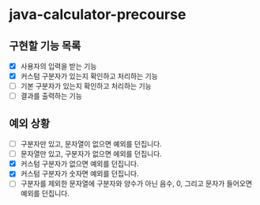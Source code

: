 # java-calculator-precourse

## 구현할 기능 목록

- [x] 사용자의 입력을 받는 기능
- [x] 커스텀 구분자가 있는지 확인하고 처리하는 기능
- [ ] 기본 구분자가 있는지 확인하고 처리하는 기능
- [ ] 결과를 출력하는 기능

## 예외 상황

- [ ] 구분자만 있고, 문자열이 없으면 예외를 던집니다.
- [ ] 문자열만 있고, 구분자가 없으면 에외를 던집니다.
- [x] 커스텀 구분자가 없으면 예외를 던집니다.
- [x] 커스텀 구분자가 숫자면 예외를 던집니다.
- [ ] 구분자를 제외한 문자열에 구분자와 양수가 아닌 음수, 0, 그리고 문자가 들어오면 예외를 던집니다.
